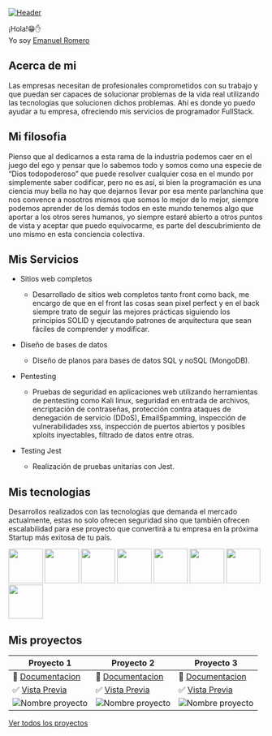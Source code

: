 [![Header](https://images.unsplash.com/photo-1555066931-4365d14bab8c?ixid=MnwxMjA3fDB8MHxwaG90by1wYWdlfHx8fGVufDB8fHx8&ixlib=rb-1.2.1&auto=format&fit=crop&w=1470&q=80 "Header")](https://emanuelromero.com/)

¡Hola!😁✋  
Yo soy [Emanuel Romero](https://emanuelromero.com/)

## Acerca de mi

Las empresas necesitan de profesionales comprometidos con su trabajo y que puedan ser capaces de solucionar problemas de la vida real utilizando las tecnologías que solucionen dichos problemas.
Ahí es donde yo puedo ayudar a tu empresa, ofreciendo mis servicios de programador FullStack.

## Mi filosofia

Pienso que al dedicarnos a esta rama de la industria podemos caer en el juego del ego y pensar que lo sabemos todo y somos como una especie de “Dios todopoderoso” que puede
resolver cualquier cosa en el mundo por simplemente saber codificar, pero no es así, si bien la programación es una ciencia muy bella no hay que dejarnos llevar por esa mente
parlanchina que nos convence a nosotros mismos que somos lo mejor de lo mejor, siempre podemos aprender de los demás todos en este mundo tenemos algo que aportar a los otros seres humanos, yo siempre estaré abierto a otros puntos de vista y aceptar que puedo equivocarme, es parte del descubrimiento de uno mismo en esta conciencia colectiva.


## Mis Servicios

- Sitios web completos
  - Desarrollado de sitios web completos tanto front como back, me encargo de que en el front las cosas sean pixel perfect y en el back siempre trato de seguir las mejores prácticas siguiendo los principios SOLID y ejecutando patrones de arquitectura que sean fáciles de comprender y modificar.
  
- Diseño de bases de datos
  -  Diseño de planos para bases de datos SQL y noSQL (MongoDB).
  
- Pentesting
  -  Pruebas de seguridad en aplicaciones web utilizando herramientas de pentesting como Kali linux, seguridad en entrada de archivos, encriptación de contraseñas, protección contra ataques de denegación de servicio (DDoS), EmailSpamming, inspección de vulnerabilidades xss, inspección de puertos abiertos y posibles xploits inyectables, filtrado de datos entre otras.
  
- Testing Jest
  -  Realización de pruebas unitarias con Jest.
 
## Mis tecnologias

Desarrollos realizados con las tecnologías que demanda el mercado actualmente, estas no solo ofrecen seguridad sino que también ofrecen escalabilidad para ese proyecto que convertirá a tu empresa en la próxima Startup más exitosa de tu país.

<p>
  <img src="https://emanuelromero.com/assets/Mongo.png" width="67.5px" />
  <img src="https://emanuelromero.com/assets/React.png" width="67.5px" />
  <img src="https://emanuelromero.com/assets/Express.png" width="67.5px" />
  <img src="https://emanuelromero.com/assets/nextjs.png" width="67.5px" />
  <img src="https://emanuelromero.com/assets/node.png" width="67.5px" />
  <img src="https://emanuelromero.com/assets/css.png" width="67.5px" />
  <img src="https://emanuelromero.com/assets/redux.png" width="67.5px" />
  <img src="https://emanuelromero.com/assets/docker.png" width="67.5px" />
</p>

## Mis proyectos

Proyecto 1 | Proyecto 2  | Proyecto 3  
-------------- | ----------------- | -------------------- |
📖 [Documentacion](https://emanuelromero.com/) | 📖 [Documentacion](https://emanuelromero.com/) | 📖 [Documentacion](https://emanuelromero.com/)
✅ [Vista Previa](https://emanuelromero.com/) | ✅ [Vista Previa](https://emanuelromero.com/) | ✅ [Vista Previa](https://emanuelromero.com/)
![Nombre proyecto](https://s3.amazonaws.com/creativetim_bucket/products/38/original/material-kit.jpg?1633601280) | ![Nombre proyecto](https://s3.amazonaws.com/creativetim_bucket/products/450/original/opt_sd_free_thumbnail.jpg?1617715816) | ![Nombre proyecto](https://s3.amazonaws.com/creativetim_bucket/products/490/original/opt_soft_ui_react_native_thumbnail.jpg?1625576346)

[Ver todos los proyectos](https://emanuelromero.com/)
